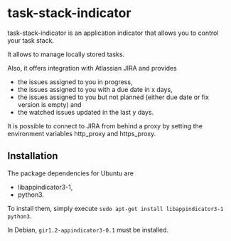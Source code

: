 task-stack-indicator
====================

task-stack-indicator is an application indicator that allows you to control your task stack.

It allows to manage locally stored tasks.

Also, it offers integration with Atlassian JIRA and provides
- the issues assigned to you in progress,
- the issues assigned to you with a due date in x days,
- the issues assigned to you but not planned (either due date or fix version is empty) and
- the watched issues updated in the last y days.

It is possible to connect to JIRA from behind a proxy by setting the environment variables http_proxy and https_proxy.

Installation
------------

The package dependencies for Ubuntu are
- libappindicator3-1,
- python3.

To install them, simply execute `sudo apt-get install libappindicator3-1 python3`.

In Debian, `gir1.2-appindicator3-0.1` must be installed.
